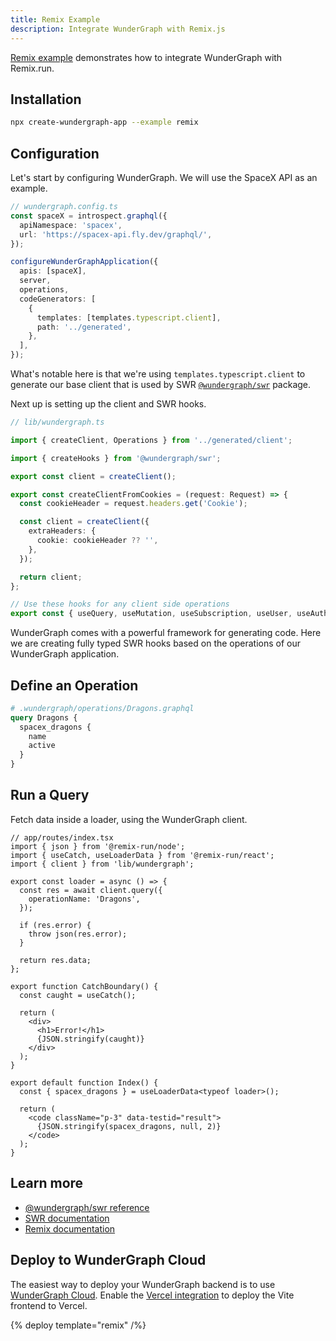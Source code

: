 ```yaml
---
title: Remix Example
description: Integrate WunderGraph with Remix.js
---
```


[Remix example](https://github.com/wundergraph/wundergraph/tree/main/examples/remix) demonstrates how to integrate WunderGraph with Remix.run.

## Installation

```bash
npx create-wundergraph-app --example remix
```

## Configuration

Let's start by configuring WunderGraph. We will use the SpaceX API as an example.

```typescript
// wundergraph.config.ts
const spaceX = introspect.graphql({
  apiNamespace: 'spacex',
  url: 'https://spacex-api.fly.dev/graphql/',
});

configureWunderGraphApplication({
  apis: [spaceX],
  server,
  operations,
  codeGenerators: [
    {
      templates: [templates.typescript.client],
      path: '../generated',
    },
  ],
});
```

What's notable here is that we're using `templates.typescript.client` to generate our base client that is used by SWR [`@wundergraph/swr`](https://github.com/wundergraph/wundergraph/tree/main/packages/swr) package.

Next up is setting up the client and SWR hooks.

```ts
// lib/wundergraph.ts

import { createClient, Operations } from '../generated/client';

import { createHooks } from '@wundergraph/swr';

export const client = createClient();

export const createClientFromCookies = (request: Request) => {
  const cookieHeader = request.headers.get('Cookie');

  const client = createClient({
    extraHeaders: {
      cookie: cookieHeader ?? '',
    },
  });

  return client;
};

// Use these hooks for any client side operations
export const { useQuery, useMutation, useSubscription, useUser, useAuth } = createHooks<Operations>(client);
```

WunderGraph comes with a powerful framework for generating code.
Here we are creating fully typed SWR hooks based on the operations of our WunderGraph application.

## Define an Operation

```graphql
# .wundergraph/operations/Dragons.graphql
query Dragons {
  spacex_dragons {
    name
    active
  }
}
```

## Run a Query

Fetch data inside a loader, using the WunderGraph client.

```tsx
// app/routes/index.tsx
import { json } from '@remix-run/node';
import { useCatch, useLoaderData } from '@remix-run/react';
import { client } from 'lib/wundergraph';

export const loader = async () => {
  const res = await client.query({
    operationName: 'Dragons',
  });

  if (res.error) {
    throw json(res.error);
  }

  return res.data;
};

export function CatchBoundary() {
  const caught = useCatch();

  return (
    <div>
      <h1>Error!</h1>
      {JSON.stringify(caught)}
    </div>
  );
}

export default function Index() {
  const { spacex_dragons } = useLoaderData<typeof loader>();

  return (
    <code className="p-3" data-testid="result">
      {JSON.stringify(spacex_dragons, null, 2)}
    </code>
  );
}
```

## Learn more

- [@wundergraph/swr reference](/docs/clients-reference/swr)
- [SWR documentation](https://swr.vercel.app/)
- [Remix documentation](https://remix.run)

## Deploy to WunderGraph Cloud

The easiest way to deploy your WunderGraph backend is to use [WunderGraph Cloud](https://cloud.wundergraph.com). Enable the [Vercel integration](https://vercel.com/integrations/wundergraph) to deploy the Vite frontend to Vercel.

{% deploy template="remix" /%}
